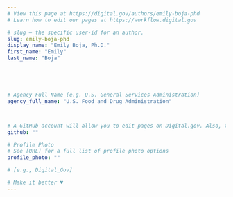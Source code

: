 ```yaml
---
# View this page at https://digital.gov/authors/emily-boja-phd
# Learn how to edit our pages at https://workflow.digital.gov

# slug — the specific user-id for an author.
slug: emily-boja-phd
display_name: "Emily Boja, Ph.D."
first_name: "Emily"
last_name: "Boja"





# Agency Full Name [e.g. U.S. General Services Administration]
agency_full_name: "U.S. Food and Drug Administration"



# A GitHub account will allow you to edit pages on Digital.gov. Also, the image used in your GitHub account can be used to populate your digital.gov profile photo. Learn more about getting a Github account at [URL]
github: ""

# Profile Photo
# See [URL] for a full list of profile photo options
profile_photo: ""

# [e.g., Digital_Gov]

# Make it better ♥
---
```

